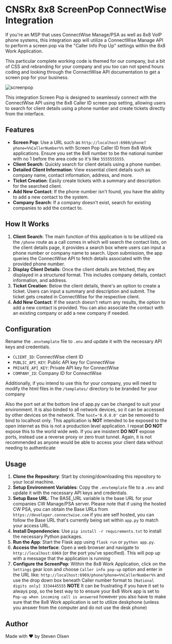 # CNSRx 8x8 ScreenPop ConnectWise Integration

If you're an MSP that uses ConnectWise Manage/PSA as well as 8x8 VoIP phone systems, this integration app will utilize a ConnectWise Manage API to perform a screen pop via the "Caller Info Pop Up" settings within the 8x8 Work Application.

This particular complete working code is themed for our company, but a bit of CSS and rebranding for your company and you too can not spend hours coding and looking through the ConnectWise API documentation to get a screen pop for your business.

![screenpop](https://github.com/OlsenSM91/CNS-8x8-ConnectWise-Screen-Pop-Ticket-Creation-Workflow/assets/130707762/6abf1a37-da46-409e-9bd1-31d7bb0fc94a)

This integration Screen Pop is designed to seamlessly connect with the ConnectWise API using the 8x8 Caller ID screen pop setting, allowing users to search for client details using a phone number and create tickets directly from the interface.

## Features

- **Screen Pop**: Use a URL such as `http://localhost:6969/phone?phone=%%CallerNumber%%` with Screen Pop Caller ID from 8x8 Work applications. Ensure you set the 8x8 number to be the national number with no 1 before the area code so it's like `5555555555`.
- **Client Search**: Quickly search for client details using a phone number.
- **Detailed Client Information**: View essential client details such as company name, contact information, address, and more.
- **Ticket Creation**: Easily create tickets with a summary and description for the searched client.
- **Add New Contact**: If the phone number isn't found, you have the ability to add a new contact to the system.
- **Company Search**: If a company doesn't exist, search for existing companies to add the contact to.

## How It Works

1. **Client Search**: The main function of this application is to be utilized via the `/phone` route as a call comes in which will search the contact lists, on the client details page, it provides a search box where users can input a phone number or company name to search. Upon submission, the app queries the ConnectWise API to fetch details associated with the provided phone number.
2. **Display Client Details**: Once the client details are fetched, they are displayed in a structured format. This includes company details, contact information, and address.
3. **Ticket Creation**: Below the client details, there's an option to create a ticket. Users can input a summary and description and submit. The ticket gets created in ConnectWise for the respective client.
4. **Add New Contact**: If the search doesn't return any results, the option to add a new contact is provided. You can also associate the contact with an existing company or add a new company if needed.

## Configuration

Rename the `.envtemplate` file to `.env` and update it with the necessary API keys and credentials.
- `CLIENT_ID`: ConnectWise client ID
- `PUBLIC_API_KEY`: Public API key for ConnectWise
- `PRIVATE_API_KEY`: Private API key for ConnectWise
- `COMPANY_ID`: Company ID for ConnectWise

Additionally, if you intend to use this for your company, you will need to modify the html files in the `/templates/` directory to be branded for your company

Also the port set at the bottom line of app.py can be changed to suit your environment. It is also binded to all network devices, so it can be accessed by other devices on the network. The `host='0.0.0.0'` can be removed to bind to localhost only. This application is **NOT** intended to be exposed to the open internet as this is not a production level application. I repeat **DO NOT** expose this to the world wide web. If you are insistent **DO NOT** expose ports, instead use a reverse proxy or zero trust tunnel. Again, it is not recommended as anyone would be able to access your client data without needing to authenticate

## Usage

1. **Clone the Repository**: Start by cloning/downloading this repository to your local machine.
2. **Setup Environment Variables**: Copy the `.envtemplate` file to a `.env` and update it with the necessary API keys and credentials.
3. **Setup Base URL**: The BASE_URL variable is the base URL for your companies CW Manage/PSA server. Please note that if using the hosted CW PSA, you can obtain the Base URLs from `https://developer.connectwise.com` if you are self hosted, you can follow the Base URL that's currently being set within `app.py` to match your access URL.
3. **Install Dependencies**: Use `pip install -r requirements.txt` to install the necessary Python packages.
4. **Run the App**: Start the Flask app using `flask run` or `python app.py`.
5. **Access the Interface**: Open a web browser and navigate to `http://localhost:6969` (or the port you've specified). This will pop up with a message that the application is running
6. **Configure the ScreenPop**: Within the 8x8 Work Application, click on the `Settings` gear icon and choose `Caller info pop-up` option and enter in the URL like:
`http://localhost:6969/phone?phone=%%CallerNumber%%` and use the drop down box beneath Caller number format to `[National digits only] 3334445555`
**NOTE** It can be frustrating if you have it set to always pop, so the best way to to ensure your 8x8 Work app is set to `Pop-up when incoming call is answered` however you also have to make sure that the 8x8 Work application is set to utilize deskphone (unless you answer from the computer and do not use the desk phone)

## Author

Made with ❤️ by Steven Olsen
